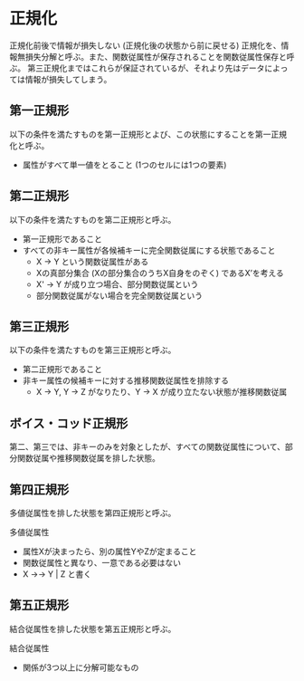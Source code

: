 # 正規化

正規化前後で情報が損失しない (正規化後の状態から前に戻せる) 正規化を、情報無損失分解と呼ぶ。また、関数従属性が保存されることを関数従属性保存と呼ぶ。
第三正規化まではこれらが保証されているが、それより先はデータによっては情報が損失してしまう。

## 第一正規形

以下の条件を満たすものを第一正規形とよび、この状態にすることを第一正規化と呼ぶ。

- 属性がすべて単一値をとること (1つのセルには1つの要素)

## 第二正規形

以下の条件を満たすものを第二正規形と呼ぶ。
- 第一正規形であること
- すべての非キー属性が各候補キーに完全関数従属にする状態であること
  - X → Y という関数従属性がある
  - Xの真部分集合 (Xの部分集合のうちX自身をのぞく) であるX’を考える
  - X' -> Y が成り立つ場合、部分関数従属という
  - 部分関数従属がない場合を完全関数従属という

## 第三正規形

以下の条件を満たすものを第三正規形と呼ぶ。

- 第二正規形であること
- 非キー属性の候補キーに対する推移関数従属性を排除する
     - X → Y, Y → Z がなりたり、Y → X が成り立たない状態が推移関数従属 

## ボイス・コッド正規形

第二、第三では、非キーのみを対象としたが、すべての関数従属性について、部分関数従属や推移関数従属を排した状態。

## 第四正規形

多値従属性を排した状態を第四正規形と呼ぶ。

多値従属性
- 属性Xが決まったら、別の属性YやZが定まること
- 関数従属性と異なり、一意である必要はない
- X →→ Y | Z と書く

## 第五正規形

結合従属性を排した状態を第五正規形と呼ぶ。

結合従属性
- 関係が3つ以上に分解可能なもの
